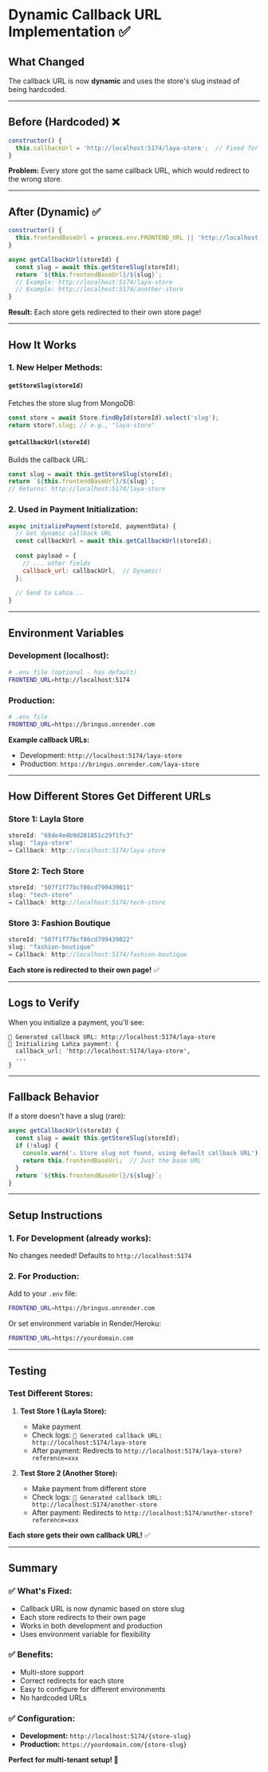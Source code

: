 # Dynamic Callback URL Implementation ✅

## What Changed

The callback URL is now **dynamic** and uses the store's slug instead of being hardcoded.

---

## Before (Hardcoded) ❌

```javascript
constructor() {
  this.callbackUrl = 'http://localhost:5174/laya-store';  // Fixed for one store only
}
```

**Problem:** Every store got the same callback URL, which would redirect to the wrong store.

---

## After (Dynamic) ✅

```javascript
constructor() {
  this.frontendBaseUrl = process.env.FRONTEND_URL || 'http://localhost:5174';
}

async getCallbackUrl(storeId) {
  const slug = await this.getStoreSlug(storeId);
  return `${this.frontendBaseUrl}/${slug}`;
  // Example: http://localhost:5174/laya-store
  // Example: http://localhost:5174/another-store
}
```

**Result:** Each store gets redirected to their own store page!

---

## How It Works

### 1. New Helper Methods:

#### `getStoreSlug(storeId)`
Fetches the store slug from MongoDB:
```javascript
const store = await Store.findById(storeId).select('slug');
return store?.slug; // e.g., "laya-store"
```

#### `getCallbackUrl(storeId)`
Builds the callback URL:
```javascript
const slug = await this.getStoreSlug(storeId);
return `${this.frontendBaseUrl}/${slug}`;
// Returns: http://localhost:5174/laya-store
```

### 2. Used in Payment Initialization:

```javascript
async initializePayment(storeId, paymentData) {
  // Get dynamic callback URL
  const callbackUrl = await this.getCallbackUrl(storeId);
  
  const payload = {
    // ... other fields
    callback_url: callbackUrl,  // Dynamic!
  };
  
  // Send to Lahza...
}
```

---

## Environment Variables

### Development (localhost):
```bash
# .env file (optional - has default)
FRONTEND_URL=http://localhost:5174
```

### Production:
```bash
# .env file
FRONTEND_URL=https://bringus.onrender.com
```

**Example callback URLs:**
- Development: `http://localhost:5174/laya-store`
- Production: `https://bringus.onrender.com/laya-store`

---

## How Different Stores Get Different URLs

### Store 1: Layla Store
```javascript
storeId: "68de4e4b9d281851c29f1fc3"
slug: "laya-store"
→ Callback: http://localhost:5174/laya-store
```

### Store 2: Tech Store
```javascript
storeId: "507f1f77bcf86cd799439011"
slug: "tech-store"
→ Callback: http://localhost:5174/tech-store
```

### Store 3: Fashion Boutique
```javascript
storeId: "507f1f77bcf86cd799439022"
slug: "fashion-boutique"
→ Callback: http://localhost:5174/fashion-boutique
```

**Each store is redirected to their own page!** ✅

---

## Logs to Verify

When you initialize a payment, you'll see:
```
🔗 Generated callback URL: http://localhost:5174/laya-store
🚀 Initializing Lahza payment: {
  callback_url: 'http://localhost:5174/laya-store',
  ...
}
```

---

## Fallback Behavior

If a store doesn't have a slug (rare):
```javascript
async getCallbackUrl(storeId) {
  const slug = await this.getStoreSlug(storeId);
  if (!slug) {
    console.warn('⚠️ Store slug not found, using default callback URL');
    return this.frontendBaseUrl;  // Just the base URL
  }
  return `${this.frontendBaseUrl}/${slug}`;
}
```

---

## Setup Instructions

### 1. For Development (already works):
No changes needed! Defaults to `http://localhost:5174`

### 2. For Production:
Add to your `.env` file:
```bash
FRONTEND_URL=https://bringus.onrender.com
```

Or set environment variable in Render/Heroku:
```bash
FRONTEND_URL=https://yourdomain.com
```

---

## Testing

### Test Different Stores:

1. **Test Store 1 (Layla Store):**
   - Make payment
   - Check logs: `🔗 Generated callback URL: http://localhost:5174/laya-store`
   - After payment: Redirects to `http://localhost:5174/laya-store?reference=xxx`

2. **Test Store 2 (Another Store):**
   - Make payment from different store
   - Check logs: `🔗 Generated callback URL: http://localhost:5174/another-store`
   - After payment: Redirects to `http://localhost:5174/another-store?reference=xxx`

**Each store gets their own callback URL!** ✅

---

## Summary

### ✅ What's Fixed:
- Callback URL is now dynamic based on store slug
- Each store redirects to their own page
- Works in both development and production
- Uses environment variable for flexibility

### ✅ Benefits:
- Multi-store support
- Correct redirects for each store
- Easy to configure for different environments
- No hardcoded URLs

### ✅ Configuration:
- **Development:** `http://localhost:5174/{store-slug}`
- **Production:** `https://yourdomain.com/{store-slug}`

**Perfect for multi-tenant setup! 🚀**

